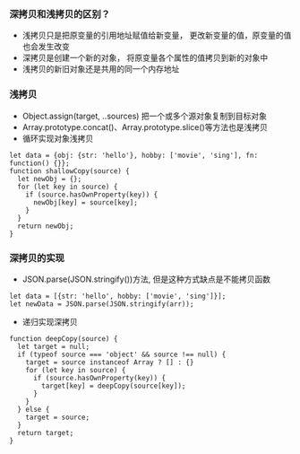 ### 深拷贝和浅拷贝的区别？
- 浅拷贝只是把原变量的引用地址赋值给新变量， 更改新变量的值，原变量的值也会发生改变
- 深拷贝是创建一个新的对象， 将原变量各个属性的值拷贝到新的对象中
- 浅拷贝的新旧对象还是共用的同一个内存地址

### 浅拷贝
- Object.assign(target, ..sources) 把一个或多个源对象复制到目标对象
- Array.prototype.concat()、Array.prototype.slice()等方法也是浅拷贝
- 循环实现对象浅拷贝
```
let data = {obj: {str: 'hello'}, hobby: ['movie', 'sing'], fn: function() {}};
function shallowCopy(source) {
  let newObj = {};
  for (let key in source) {
    if (source.hasOwnProperty(key)) {
      newObj[key] = source[key];
    }
  }
  return newObj;
}
```

### 深拷贝的实现
- JSON.parse(JSON.stringify())方法, 但是这种方式缺点是不能拷贝函数
```
let data = [{str: 'hello', hobby: ['movie', 'sing']}];
let newData = JSON.parse(JSON.stringify(arr));
```
- 递归实现深拷贝
```
function deepCopy(source) {
  let target = null;
  if (typeof source === 'object' && source !== null) {
    target = source instanceof Array ? [] : {}
    for (let key in source) {
      if (source.hasOwnProperty(key)) {
        target[key] = deepCopy(source[key]);
      }
    }
  } else {
    target = source;
  }
  return target;
}

```